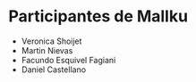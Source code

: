 # Participantes de Mallku
- Veronica Shoijet
- Martin Nievas
- Facundo Esquivel Fagiani
- Daniel Castellano


